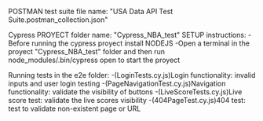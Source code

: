 POSTMAN test suite file name: "USA Data API Test Suite.postman_collection.json"

Cypress PROYECT folder name: "Cypress_NBA_test" 
SETUP instructions:
    -Before running the cypress proyect install NODEJS
    -Open a terminal in the proyect "Cypress_NBA_test" folder and then run node_modules/.bin/cypress open
     to start the proyect

Running tests in the e2e folder: 
    -(LoginTests.cy.js)Login functionality: invalid inputs and user login testing
    -(PageNavigationTest.cy.js)Navigation functionality: validate the visibility of buttons
    -(LiveScoreTests.cy.js)Live score test: validate the live scores visibility
    -(404PageTest.cy.js)404 test: test to validate non-existent page or URL
